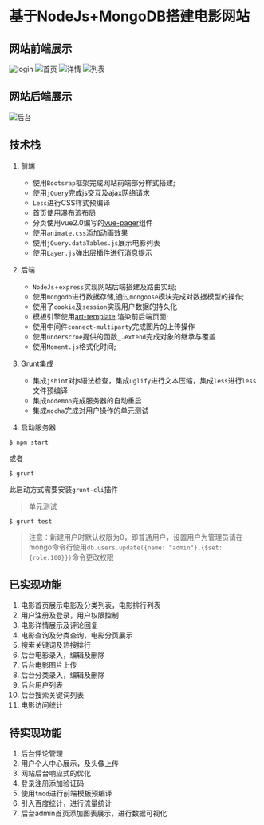 # 基于NodeJs+MongoDB搭建电影网站

## 网站前端展示
![login](http://p1.bqimg.com/567571/f3ebb812d8589312.png)
![首页](http://p1.bqimg.com/567571/44dea3c326d83562.png)
![详情](http://p1.bqimg.com/567571/662416ac14b042aa.png)
![列表](http://p1.bqimg.com/567571/5b6961dc9530dcb2.png)
## 网站后端展示
![后台](http://p1.bqimg.com/567571/5c9ad7c0ed43394e.png)

## 技术栈

1. 前端
	- 使用`Bootsrap`框架完成网站前端部分样式搭建;
	- 使用`jQuery`完成js交互及ajax网络请求
	- `Less`进行CSS样式预编译
	- 首页使用瀑布流布局
	- 分页使用vue2.0编写的[vue-pager](https://github.com/TenderQ/vue-pager)组件
	- 使用`animate.css`添加动画效果
	- 使用`jQuery.dataTables.js`展示电影列表
	- 使用`Layer.js`弹出层插件进行消息提示

2. 后端
	- `NodeJs`+`express`实现网站后端搭建及路由实现;
	- 使用`mongodb`进行数据存储,通过`mongoose`模块完成对数据模型的操作;
	- 使用了`cookie`及`session`实现用户数据的持久化
	- 模板引擎使用[art-template](https://github.com/aui/artTemplate),渲染前后端页面;
	- 使用中间件`connect-multiparty`完成图片的上传操作
	- 使用`underscroe`提供的函数`_.extend`完成对象的继承与覆盖
	- 使用`Moment.js`格式化时间;

3. Grunt集成
	- 集成`jshint`对js语法检查，集成`uglify`进行文本压缩，集成`less`进行`less`文件预编译
	- 集成`nodemon`完成服务器的自动重启
	- 集成`mocha`完成对用户操作的单元测试
	
4. 启动服务器
```
$ npm start
```
或者
```
$ grunt
```
此启动方式需要安装`grunt-cli`插件

> 单元测试

```
$ grunt test
```

> 注意：新建用户时默认权限为0，即普通用户，设置用户为管理员请在mongo命令行使用`db.users.update({name: "admin"},{$set:{role:100}})`命令更改权限

## 已实现功能

1. 电影首页展示电影及分类列表，电影排行列表
2. 用户注册及登录，用户权限控制
3. 电影详情展示及评论回复
4. 电影查询及分类查询，电影分页展示
5. 搜索关键词及热搜排行
6. 后台电影录入，编辑及删除
7. 后台电影图片上传
8. 后台分类录入，编辑及删除
9. 后台用户列表
10. 后台搜索关键词列表
11. 电影访问统计

## 待实现功能

1. 后台评论管理
2. 用户个人中心展示，及头像上传
3. 网站后台响应式的优化
4. 登录注册添加验证码
5. 使用`tmod`进行前端模板预编译
6. 引入百度统计，进行流量统计
7. 后台admin首页添加图表展示，进行数据可视化